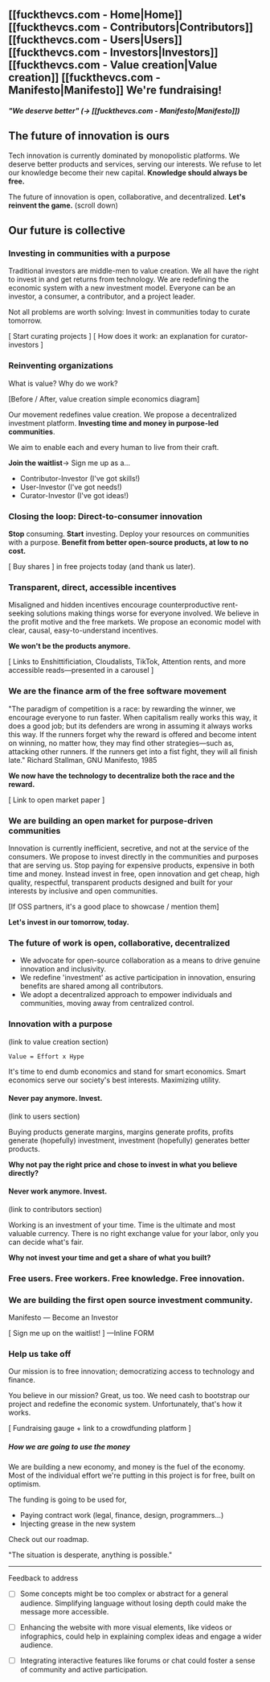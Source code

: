 [[fuckthevcs.com - Home|Home]]   [[fuckthevcs.com - Contributors|Contributors]]   [[fuckthevcs.com - Users|Users]]   [[fuckthevcs.com - Investors|Investors]]   [[fuckthevcs.com - Value creation|Value creation]]   [[fuckthevcs.com - Manifesto|Manifesto]]     We're fundraising!
-


##### "We deserve better" (-> [[fuckthevcs.com - Manifesto|Manifesto]])
## The future of innovation is ours

Tech innovation is currently dominated by monopolistic platforms.
We deserve better products and services, serving our interests.
We refuse to let our knowledge become their new capital.
**Knowledge should always be free.**

The future of innovation is open, collaborative, and decentralized.
**Let's reinvent the game.** (scroll down)


## Our future is collective
### Investing in communities with a purpose

Traditional investors are middle-men to value creation.
We all have the right to invest in and get returns from technology.
We are redefining the economic system with a new investment model.
Everyone can be an investor, a consumer, a contributor, and a project leader.

Not all problems are worth solving: Invest in communities today to curate tomorrow.

[ Start curating projects ]
[ How does it work: an explanation for curator-investors ]


### Reinventing organizations
What is value? Why do we work?

[Before / After, value creation simple economics diagram]

Our movement redefines value creation.
We propose a decentralized investment platform.
**Investing time and money in purpose-led communities**.

We aim to enable each and every human to live from their craft.

**Join the waitlist**-> Sign me up as a...
- Contributor-Investor (I've got skills!)
- User-Investor (I've got needs!)
- Curator-Investor (I've got ideas!)


### Closing the loop: Direct-to-consumer innovation

**Stop** consuming. **Start** investing.
Deploy your resources on communities with a purpose.
**Benefit from better open-source products, at low to no cost.**

[ Buy shares ] in free projects today (and thank us later).


### Transparent, direct, accessible incentives

Misaligned and hidden incentives encourage counterproductive rent-seeking solutions making things worse for everyone involved. We believe in the profit motive and the free markets. We propose an economic model with clear, causal, easy-to-understand incentives.

**We won't be the products anymore.**

[ Links to Enshittificiation, Cloudalists, TikTok, Attention rents, and more accessible reads—presented in a carousel ]


### We are the finance arm of the free software movement

"The paradigm of competition is a race: by rewarding the winner, we encourage everyone to run faster. When capitalism really works this way, it does a good job; but its defenders are wrong in assuming it always works this way. If the runners forget why the reward is offered and become intent on winning, no matter how, they may find other strategies—such as, attacking other runners. If the runners get into a fist fight, they will all finish late." Richard Stallman, GNU Manifesto, 1985

**We now have the technology to decentralize both the race and the reward.**

[ Link to open market paper ]


### We are building an open market for purpose-driven communities

Innovation is currently inefficient, secretive, and not at the service of the consumers.
We propose to invest directly in the communities and purposes that are serving us.
Stop paying for expensive products, expensive in both time and money.
Instead invest in free, open innovation and get cheap, high quality, respectful, transparent products designed and built for your interests by inclusive and open communities.

[If OSS partners, it's a good place to showcase / mention them]

**Let's invest in our tomorrow, today.**


### The future of work is open, collaborative, decentralized

- We advocate for open-source collaboration as a means to drive genuine innovation and inclusivity.
- We redefine 'investment' as active participation in innovation, ensuring benefits are shared among all contributors.
- We adopt a decentralized approach to empower individuals and communities, moving away from centralized control.


### Innovation with a purpose
(link to value creation section)

`Value = Effort x Hype`

It's time to end dumb economics and stand for smart economics.
Smart economics serve our society's best interests. Maximizing utility.

#### Never pay anymore. Invest.
(link to users section)

Buying products generate margins, margins generate profits, profits generate (hopefully) investment, investment (hopefully) generates better products.

**Why not pay the right price and chose to invest in what you believe directly?**

#### Never work anymore. Invest.
(link to contributors section)

Working is an investment of your time. Time is the ultimate and most valuable currency.
There is no right exchange value for your labor, only you can decide what's fair.

**Why not invest your time and get a share of what you built?**


### Free users. Free workers. Free knowledge. Free innovation.


### We are building the first open source investment community.

Manifesto — Become an Investor

[ Sign me up on the waitlist! ] —Inline FORM


### Help us take off

Our mission is to free innovation; democratizing access to technology and finance.

You believe in our mission? Great, us too.
We need cash to bootstrap our project and redefine the economic system.
Unfortunately, that's how it works.

[ Fundraising gauge + link to a crowdfunding platform ]

##### How we are going to use the money

We are building a new economy, and money is the fuel of the economy.
Most of the individual effort we're putting in this project is for free, built on optimism.

The funding is going to be used for,
- Paying contract work (legal, finance, design, programmers...)
- Injecting grease in the new system

Check out our roadmap.


"The situation is desperate, anything is possible."




---


Feedback to address

- [ ] Some concepts might be too complex or abstract for a general audience. Simplifying language without losing depth could make the message more accessible.
- [ ] Enhancing the website with more visual elements, like videos or infographics, could help in explaining complex ideas and engage a wider audience.
- [ ] Integrating interactive features like forums or chat could foster a sense of community and active participation.

